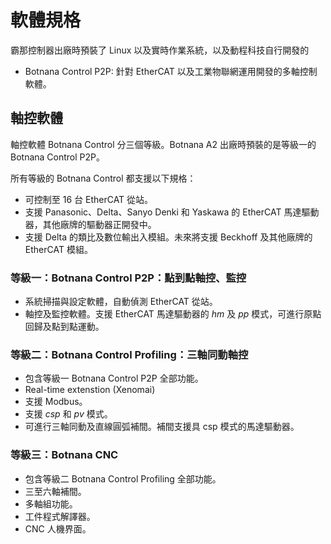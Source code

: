 # 軟體規格

霸那控制器出廠時預裝了 Linux 以及實時作業系統，以及動程科技自行開發的

* Botnana Control P2P: 針對 EtherCAT 以及工業物聯網運用開發的多軸控制軟體。

## 軸控軟體

軸控軟體 Botnana Control 分三個等級。Botnana A2 出廠時預裝的是等級一的 Botnana Control P2P。

所有等級的 Botnana Control 都支援以下規格：

* 可控制至 16 台 EtherCAT 從站。
* 支援 Panasonic、Delta、Sanyo Denki 和 Yaskawa 的 EtherCAT 馬達驅動器，其他廠牌的驅動器正開發中。
* 支援 Delta 的類比及數位輸出入模組。未來將支援 Beckhoff 及其他廠牌的 EtherCAT 模組。

### 等級一：Botnana Control P2P：點到點軸控、監控

* 系統掃描與設定軟體，自動偵測 EtherCAT 從站。
* 軸控及監控軟體。支援 EtherCAT 馬達驅動器的 *hm* 及 *pp* 模式，可進行原點回歸及點到點運動。

### 等級二：Botnana Control Profiling：三軸同動軸控

* 包含等級一 Botnana Control P2P 全部功能。
* Real-time extenstion (Xenomai)
* 支援 Modbus。
* 支援 *csp* 和 *pv* 模式。
* 可進行三軸同動及直線圓弧補間。補間支援具 csp 模式的馬達驅動器。

### 等級三：Botnana CNC

* 包含等級二 Botnana Control Profiling 全部功能。
* 三至六軸補間。
* 多軸組功能。
* 工件程式解譯器。
* CNC 人機界面。